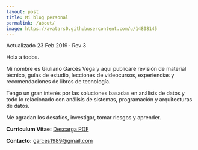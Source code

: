 ```yaml
---
layout: post
title: Mi blog personal
permalink: /about/
image: https://avatars0.githubusercontent.com/u/14808145
---
```

Actualizado 23 Feb 2019 · Rev 3


Hola a todos. 

Mi nombre es Giuliano Garcés Vega y aquí publicaré revisión de material técnico, guías de estudio, lecciones de videocursos, experiencias y recomendaciones de libros de tecnología.

Tengo un gran interés por las soluciones basadas en análisis de datos y todo lo relacionado con análisis de sistemas, programación y arquitecturas de datos.

Me agradan los desafíos, investigar, tomar riesgos y aprender. 


**Curriculum Vitae:**   [Descarga PDF]

[Descarga PDF]: https://drive.google.com/open?id=1WFRvOCxKpLuoTUDgM0ZVIoTItkqCPqAU

**Contacto:**   [garces1989@gmail.com](mailto:garces1989@gmail.com)
